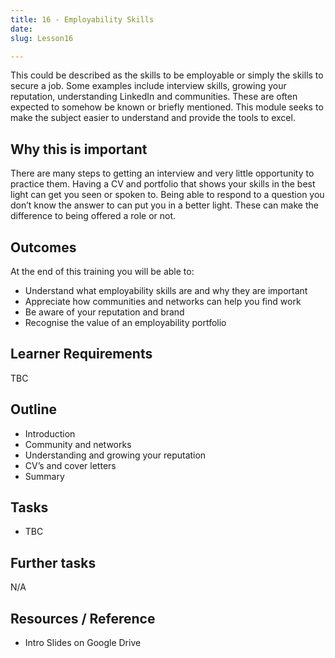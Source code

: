 ```yaml
---
title: 16 - Employability Skills
date: 
slug: Lesson16

---
```

This could be described as the skills to be employable or simply the skills to secure a job. Some examples include interview skills, growing your reputation, understanding LinkedIn and communities. These are often expected to somehow be known or briefly mentioned. This module seeks to make the subject easier to understand and provide the tools to excel.

## Why this is important

There are many steps to getting an interview and very little opportunity to practice them. Having a CV and portfolio that shows your skills in the best light can get you seen or spoken to. Being able to respond to a question you don’t know the answer to can put you in a better light. These can make the difference to being offered a role or not.

## Outcomes

At the end of this training you will be able to:

* Understand what employability skills are and why they are important
* Appreciate how communities and networks can help you find work
* Be aware of your reputation and brand
* Recognise the value of an employability portfolio

## Learner Requirements

TBC

## Outline

* Introduction
* Community and networks
* Understanding and growing your reputation
* CV’s and cover letters
* Summary

## Tasks

* TBC

## Further tasks

N/A

## Resources / Reference

* Intro Slides on Google Drive